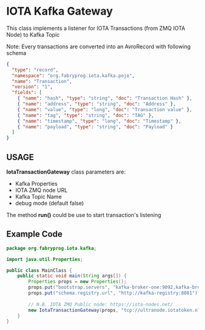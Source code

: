 # IOTA Kafka Gateway

This class implements a listener for IOTA Transactions (from ZMQ IOTA Node) to Kafka Topic

Note: Every transactions are converted into an AvroRecord with following schema

```json
{
  "type": "record",
  "namespace": "org.fabryprog.iota.kafka.pojo",
  "name": "Transaction",
  "version": "1",
  "fields": [
    { "name": "hash", "type": "string", "doc": "Transaction Hash" },
    { "name": "address", "type": "string", "doc": "Address" },
    { "name": "value", "type": "long", "doc": "Transaction value" },
    { "name": "tag", "type": "string", "doc": "TAG" },
    { "name": "timestamp", "type": "long", "doc": "Timestamp" },
    { "name": "payload", "type": "string", "doc": "Payload" }
  ]
}
```

## USAGE

**IotaTransactionGateway** class parameters are:
 - Kafka Properties
 - IOTA ZMQ node URL
 - Kafka Topic Name
 - debug mode (default false)
 
The method **run()** could be use to start transaction's listening 

## Example Code

```java
package org.fabryprog.iota.kafka;

import java.util.Properties;

public class MainClass {
    public static void main(String args[]) {
        Properties props = new Properties();
        props.put("bootstrap.servers", "kafka-broker-one:9092,kafka-broker-two:9092,kafka-broker-three:9092");
        props.put("schema.registry.url", "http://kafka-registry:8081");
        
        // N.B. IOTA ZMQ Public node: https://iota-nodes.net/
        new IotaTransactionGateway(props, "tcp://ultranode.iotatoken.nl:5556", "iota-gateway", true).run();
    }
}
```
